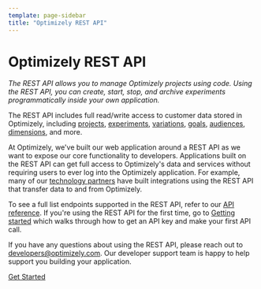 ```yaml
---
template: page-sidebar
title: "Optimizely REST API"
---
```


# Optimizely REST API

*The REST API allows you to manage Optimizely projects using code. Using the REST API, you can create, start, stop, and archive experiments programmatically inside your own application.*

The REST API includes full read/write access to customer data stored in Optimizely, including [projects](/rest/docs#projects), [experiments](/rest/docs#experiments), [variations](/rest/docs#variations), [goals](/rest/docs#goals), [audiences](/rest/docs#audiences), [dimensions](/rest/docs#dimensions), and more.

At Optimizely, we've built our web application around a REST API as we want to expose our core functionality to developers. Applications built on the REST API can get full access to Optimizely's data and services without requiring users to ever log into the Optimizely application. For example, many of our [technology partners](http://optimizely.com/partners/technology) have built integrations using the REST API that transfer data to and from Optimizely.

To see a full list endpoints supported in the REST API, refer to our [API reference](/rest/reference). If you're using the REST API for the first time, go to [Getting started](/rest/guide) which walks through how to get an API key and make your first API call.

If you have any questions about using the REST API, please reach out to [developers@optimizely.com](mailto:developers@optimizely.com). Our developer support team is happy to help support you building your application.

<a class="lego-button lego-button--brand anchor--middle display--block width-200 text--center" href="../guide/index.html">
Get Started
</a>